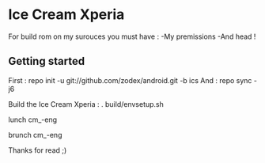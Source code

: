 Ice Cream Xperia
================

For build rom on my surouces you must have :
-My premissions
-And head !

Getting started
---------------
First :
repo init -u git://github.com/zodex/android.git -b ics
And :
repo sync -j6

Build the Ice Cream Xperia :
. build/envsetup.sh

lunch cm_<device>-eng

brunch cm_<device>-eng

Thanks for read ;)

